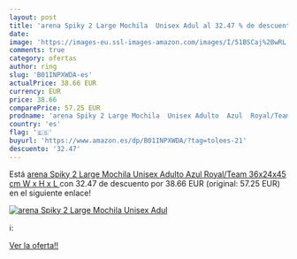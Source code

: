 ```yaml
---
layout: post
title: 'arena Spiky 2 Large Mochila  Unisex Adul al 32.47 % de descuento'
date: 
image: 'https://images-eu.ssl-images-amazon.com/images/I/51BSCaj%2BwRL._SL200_.jpg'
comments: true
category: ofertas
author: ring
slug: 'B01INPXWDA-es'
actualPrice: 38.66 EUR
currency: EUR
price: 38.66
comparePrice: 57.25 EUR
prodname: 'arena Spiky 2 Large Mochila  Unisex Adulto  Azul  Royal/Team   36x24x45 cm  W x H x L '
country: 'es'
flag: '🇪🇸'
buyurl: 'https://www.amazon.es/dp/B01INPXWDA/?tag=tolees-21'
descuento: '32.47'
---
```


Está [arena Spiky 2 Large Mochila  Unisex Adulto  Azul  Royal/Team   36x24x45 cm  W x H x L ](https://www.amazon.es/dp/B01INPXWDA/?tag=tolees-21) con 32.47 de descuento por 38.66 EUR (original: 57.25 EUR) en el siguiente enlace!

[![arena Spiky 2 Large Mochila  Unisex Adul](https://images-eu.ssl-images-amazon.com/images/I/51BSCaj%2BwRL._SL200_.jpg)](https://www.amazon.es/dp/B01INPXWDA/?tag=tolees-21)

ℹ️:


[Ver la oferta!!](https://www.amazon.es/dp/B01INPXWDA/?tag=tolees-21)
